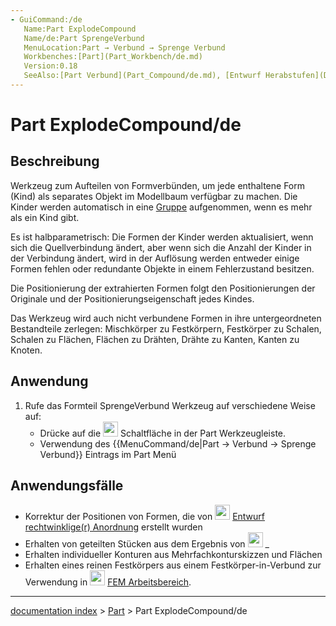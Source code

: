 ```yaml
---
- GuiCommand:/de
   Name:Part ExplodeCompound
   Name/de:Part SprengeVerbund
   MenuLocation:Part → Verbund → Sprenge Verbund
   Workbenches:[Part](Part_Workbench/de.md)
   Version:0.18
   SeeAlso:[Part Verbund](Part_Compound/de.md), [Entwurf Herabstufen](Draft_Downgrade/de.md)
---
```


# Part ExplodeCompound/de


</div>

## Beschreibung

Werkzeug zum Aufteilen von Formverbünden, um jede enthaltene Form (Kind) als separates Objekt im Modellbaum verfügbar zu machen. Die Kinder werden automatisch in eine [Gruppe](Std_Group/de.md) aufgenommen, wenn es mehr als ein Kind gibt.

Es ist halbparametrisch: Die Formen der Kinder werden aktualisiert, wenn sich die Quellverbindung ändert, aber wenn sich die Anzahl der Kinder in der Verbindung ändert, wird in der Auflösung werden entweder einige Formen fehlen oder redundante Objekte in einem Fehlerzustand besitzen.

Die Positionierung der extrahierten Formen folgt den Positionierungen der Originale und der Positionierungseigenschaft jedes Kindes.

Das Werkzeug wird auch nicht verbundene Formen in ihre untergeordneten Bestandteile zerlegen: Mischkörper zu Festkörpern, Festkörper zu Schalen, Schalen zu Flächen, Flächen zu Drähten, Drähte zu Kanten, Kanten zu Knoten.

## Anwendung

1.  Rufe das Formteil SprengeVerbund Werkzeug auf verschiedene Weise auf:
    -   Drücke auf die <img alt="" src=images/Part_ExplodeCompound.svg  style="width:24px;"> Schaltfläche in der Part Werkzeugleiste.
    -   Verwendung des {{MenuCommand/de|Part → Verbund → Sprenge Verbund}} Eintrags im Part Menü

## Anwendungsfälle

-   Korrektur der Positionen von Formen, die von <img alt="" src=images/Draft_OrthoArray.svg  style="width:24px;"> [Entwurf rechtwinklige(r) Anordnung](Draft_Array/de.md) erstellt wurden
-   Erhalten von geteilten Stücken aus dem Ergebnis von <img alt="" src=images/Part_Slice.svg  style="width:24px;"> _
-   Erhalten individueller Konturen aus Mehrfachkonturskizzen und Flächen
-   Erhalten eines reinen Festkörpers aus einem Festkörper-in-Verbund zur Verwendung in <img alt="" src=images/Workbench_FEM.svg  style="width:24px;"> [FEM Arbeitsbereich](FEM_Workbench/de.md).


<div class="mw-translate-fuzzy">





</div>

---
[documentation index](../README.md) > [Part](Part_Workbench.md) > Part ExplodeCompound/de

